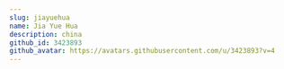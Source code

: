 ```yaml
---
slug: jiayuehua
name: Jia Yue Hua
description: china
github_id: 3423893
github_avatar: https://avatars.githubusercontent.com/u/3423893?v=4
---
```


